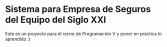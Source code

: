 # Sistema para Empresa de Seguros del Equipo del Siglo XXI
Este es un proyecto para el cierre de Programación V y poner en práctica lo aprendido :)

